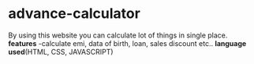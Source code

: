 # advance-calculator
By using this website you can calculate lot of things in single place.
**features**
-calculate emi, data of birth, loan, sales discount etc..
**language used**(HTML, CSS, JAVASCRIPT)
